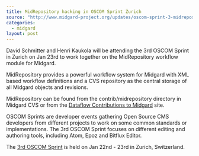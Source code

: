 ```yaml
---
title: MidRepository hacking in OSCOM Sprint Zurich
source: "http://www.midgard-project.org/updates/oscom-sprint-3-midrepository.html"
categories:
  - midgard
layout: post
---
```

David Schmitter and Henri Kaukola will be attending the 3rd OSCOM Sprint in Zurich on Jan 23rd to work together on the MidRepository workflow module for Midgard.

MidRepository provides a powerful workflow system for Midgard with XML based workflow definitions and a CVS repository as the central storage of all Midgard objects and revisions.

MidRepository can be found from the contrib/midrepository directory in Midgard CVS or from the [Dataflow Contributions to Midgard](http://web.archive.org/web/20040127032213/http://midgard.dataflow.ch/) site.

OSCOM Sprints are developer events gathering Open Source CMS developers from different projects to work on some common standards or implementations. The 3rd OSCOM Sprint focuses on different editing and authoring tools, including Atom, Epoz and Bitflux Editor.

The [3rd OSCOM Sprint](http://www.oscom.org/Conferences/Sprints/3.%20Z%FCrich%20January%202004/) is held on Jan 22nd - 23rd in Zurich, Switzerland.
